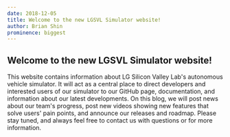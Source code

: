 ```yaml
---
date: 2018-12-05
title: Welcome to the new LGSVL Simulator website!
author: Brian Shin
prominence: biggest
---
```


## Welcome to the new LGSVL Simulator website!

This website contains information about LG Silicon Valley Lab's autonomous vehicle simulator.
It will act as a central place to direct developers and interested users of our simulator to our GitHub page, documentation, and information about our latest developments.
On this blog, we will post news about our team's progress, post new videos showing new features that solve users' pain points, and announce our releases and roadmap. Please stay tuned, and always feel free to contact us with questions or for more information.
